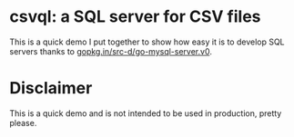 # csvql: a SQL server for CSV files

This is a quick demo I put together to show how easy it is to develop
SQL servers thanks to [gopkg.in/src-d/go-mysql-server.v0](https://gopkg.in/src-d/go-mysql-server.v0).

# Disclaimer

This is a quick demo and is not intended to be used in production, pretty please.